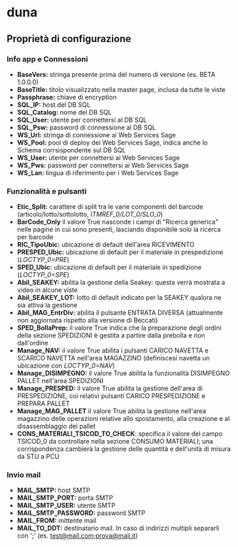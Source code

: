 # duna

## Proprietà di configurazione

### Info app e Connessioni

- **BaseVers:** stringa presente prima del numero di versione (es. BETA 1.0.0.0) 
- **BaseTitle:** titolo visualizzato nella master page, inclusa da tutte le viste
- **Passphrase:** chiave di encryption
- **SQL_IP:** host del DB SQL
- **SQL_Catalog:** nome del DB SQL
- **SQL_User:** utente per connettersi al DB SQL
- **SQL_Psw:** password di connessione al DB SQL
- **WS_Url:** stringa di connessione ai Web Services Sage
- **WS_Pool:** pool di deploy dei Web Services Sage, indica anche lo Schema corrsispondente sul DB SQL
- **WS_User:** utente per connettersi ai Web Services Sage
- **WS_Pws:** password per connettersi ai Web Services Sage
- **WS_Lan:** lingua di riferimento per i Web Services Sage

### Funzionalità e pulsanti

- **Etic_Split:** carattere di split tra le varie componenti del barcode (articolo/lotto/sottolotto, *ITMREF_0/LOT_0/SLO_0*)
- **BarCode_Only** il valore True nasconde i campi di "Ricerca generica" nelle pagine in cui sono presenti, lasciando disponibile solo la ricerca per barcode 
- **RIC_TipoUbic:** ubicazione di default dell'area RICEVIMENTO
- **PRESPED_Ubic:** ubicazione di default per il materiale in prespedizione (*LOCTYP_0=PRE*)
- **SPED_Ubic:** ubicazione di default per il materiale in spedizione (*LOCTYP_0=SPE*)
- **Abil_SEAKEY:** abilita la gestione della Seakey: questa verrà mostrata a video in alcune viste
- **Abil_SEAKEY_LOT:** lotto di default indicato per la SEAKEY qualora ne sia attiva la gestione
- **Abil_MAG_EntrDiv:** abilita il pulsante ENTRATA DIVERSA (attualmente non aggiornata rispetto alla versione di Beccati)
- **SPED_BollaPrep:** il valore True indica che la preparazione degli ordini della sezione SPEDIZIONI è gestita a partire dalla prebolla e non dall'ordine
- **Manage_NAV:** il valore True abilita i pulsanti CARICO NAVETTA e SCARICO NAVETTA nell'area MAGAZZINO (definiscesi navetta un ubicazione con *LOCTYP_0=NAV*)
- **Manage_DISIMPEGNO:** il valore True abilita la funzionalità DISIMPEGNO PALLET nell'area SPEDIZIONI
- **Manage_PRESPED:** il valore True abilita la gestione dell'area di PRESPEDIZIONE, coi relativi pulsanti CARICO PRESPEDIZIONE e PREPARA PALLET
- **Manage_MAG_PALLET** il valore True abilita la gestione nell'area magazzino delle operazioni relative allo spostamento, alla creazione e al disassemblaggio dei pallet
- **CONS_MATERIALI_TSICOD_TO_CHECK**: specifica il valore del campo TSICOD_0 da controllare nella sezione CONSUMO MATERIALI; una corrispondenza cambierà la gestione delle quantità e dell'unità di misura da STU a PCU 

### Invio mail 

- **MAIL_SMTP:** host SMTP
- **MAIL_SMTP_PORT:** porta SMTP
- **MAIL_SMTP_USER:** utente SMTP
- **MAIL_SMTP_PASSWORD:** password SMTP
- **MAIL_FROM:** mittente mail
- **MAIL_TO_DDT:** destinatario mail. In caso di indirizzi multipli separarli con ';' (es. test@mail.com;prova@mail.it)
